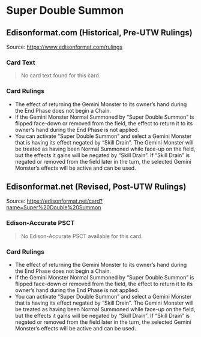 # Super Double Summon

## Edisonformat.com (Historical, Pre-UTW Rulings)

Source: https://www.edisonformat.com/rulings

### Card Text

> No card text found for this card.

### Card Rulings

*   The effect of returning the Gemini Monster to its owner’s hand during the End Phase does not begin a Chain.
*   If the Gemini Monster Normal Summoned by “Super Double Summon” is flipped face-down or removed from the field, the effect to return it to its owner’s hand during the End Phase is not applied.
*   You can activate “Super Double Summon” and select a Gemini Monster that is having its effect negated by “Skill Drain”. The Gemini Monster will be treated as having been Normal Summoned while face-up on the field, but the effects it gains will be negated by “Skill Drain”. If “Skill Drain” is negated or removed from the field later in the turn, the selected Gemini Monster’s effects will be active and can be used.

## Edisonformat.net (Revised, Post-UTW Rulings)

Source: https://edisonformat.net/card?name=Super%20Double%20Summon

### Edison-Accurate PSCT

> No Edison-Accurate PSCT available for this card.

### Card Rulings

*   The effect of returning the Gemini Monster to its owner’s hand during the End Phase does not begin a Chain.
*   If the Gemini Monster Normal Summoned by “Super Double Summon” is flipped face-down or removed from the field, the effect to return it to its owner’s hand during the End Phase is not applied.
*   You can activate “Super Double Summon” and select a Gemini Monster that is having its effect negated by “Skill Drain”. The Gemini Monster will be treated as having been Normal Summoned while face-up on the field, but the effects it gains will be negated by “Skill Drain”. If “Skill Drain” is negated or removed from the field later in the turn, the selected Gemini Monster’s effects will be active and can be used.
            